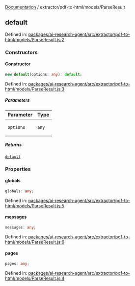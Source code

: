 [Documentation](../../../modules.md) / extractor/pdf-to-html/models/ParseResult

## default

Defined in: [packages/ai-research-agent/src/extractor/pdf-to-html/models/ParseResult.js:2](https://github.com/vtempest/ai-research-agent/tree/master/packages/ai-research-agent/src/extractor/pdf-to-html/models/ParseResult.js#L2)

### Constructors

#### Constructor

```ts
new default(options: any): default;
```

Defined in: [packages/ai-research-agent/src/extractor/pdf-to-html/models/ParseResult.js:3](https://github.com/vtempest/ai-research-agent/tree/master/packages/ai-research-agent/src/extractor/pdf-to-html/models/ParseResult.js#L3)

##### Parameters

<table>
<thead>
<tr>
<th>Parameter</th>
<th>Type</th>
</tr>
</thead>
<tbody>
<tr>
<td>

`options`

</td>
<td>

`any`

</td>
</tr>
</tbody>
</table>

##### Returns

[`default`](#default)

### Properties

#### globals

```ts
globals: any;
```

Defined in: [packages/ai-research-agent/src/extractor/pdf-to-html/models/ParseResult.js:5](https://github.com/vtempest/ai-research-agent/tree/master/packages/ai-research-agent/src/extractor/pdf-to-html/models/ParseResult.js#L5)

#### messages

```ts
messages: any;
```

Defined in: [packages/ai-research-agent/src/extractor/pdf-to-html/models/ParseResult.js:6](https://github.com/vtempest/ai-research-agent/tree/master/packages/ai-research-agent/src/extractor/pdf-to-html/models/ParseResult.js#L6)

#### pages

```ts
pages: any;
```

Defined in: [packages/ai-research-agent/src/extractor/pdf-to-html/models/ParseResult.js:4](https://github.com/vtempest/ai-research-agent/tree/master/packages/ai-research-agent/src/extractor/pdf-to-html/models/ParseResult.js#L4)
